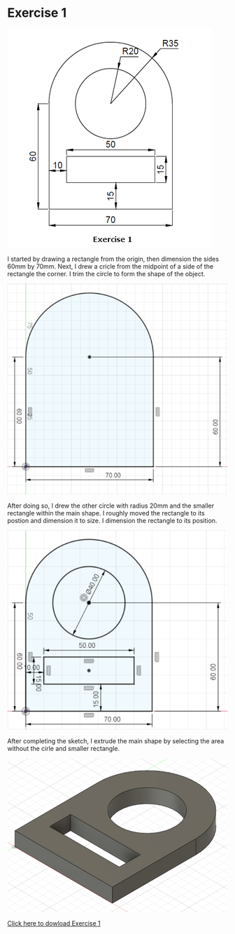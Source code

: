 # Exercise 1

![](/images/04_Exercise_1.png)<br>

I started by drawing a rectangle from the origin, then dimension the sides 60mm by 70mm. Next, I drew a cricle from the midpoint of a side of the rectangle the corner. I trim the circle to form the shape of the object.

![](/images/exercise1_pt1.png)<br>

After doing so, I drew the other circle with radius 20mm and the smaller rectangle within the main shape. I roughly moved the rectangle to its postion and dimension it to size. I dimension the rectangle to its position.

![](/images/exercise1_pt2.png)<br>

After completing the sketch, I extrude the main shape by selecting the area without the cirle and smaller rectangle.

![](/images/exercise1_pt3.png)<br>


[Click here to dowload Exercise 1](/Fusion360/Exercise_1.f3d)
